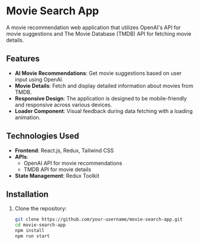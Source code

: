 # Movie Search App

A movie recommendation web application that utilizes OpenAI's API for movie suggestions and The Movie Database (TMDB) API for fetching movie details.

## Features

- **AI Movie Recommendations**: Get movie suggestions based on user input using OpenAI.
- **Movie Details**: Fetch and display detailed information about movies from TMDB.
- **Responsive Design**: The application is designed to be mobile-friendly and responsive across various devices.
- **Loader Component**: Visual feedback during data fetching with a loading animation.

## Technologies Used

- **Frontend**: React.js, Redux, Tailwind CSS
- **APIs**:
  - OpenAI API for movie recommendations
  - TMDB API for movie details
- **State Management**: Redux Toolkit

## Installation

1. Clone the repository:

   ```bash
   git clone https://github.com/your-username/movie-search-app.git
   cd movie-search-app
   npm install
   npm run start
